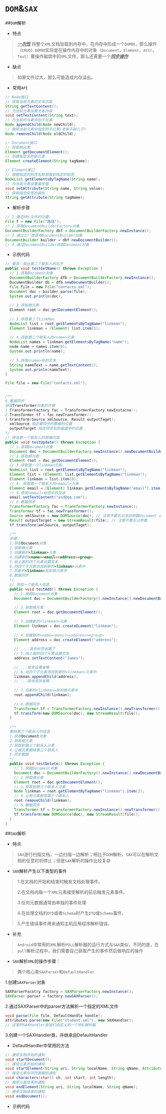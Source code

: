 # `DOM`&`SAX`
##`DOM`解析
* 特点

><u>***一次性***</u> 将整个`XML`文档加载到内存中，在内存中形成一个`DOM树`，那么操作（`CRUD`）`DOM树`实际是在操作内存中的对象（`Document`，`Element`，`Attr`，`Text`）要操作磁盘中的`XML`文件，那么还需要一个<u>***同步操作***</u>

* 缺点

>如果文件过大，那么可能造成内存溢出。

* 常用`API`

```java
// Node接口
// 获取当前元素的文本内容
String getTextContent();
// 为当前元素设置文本内容
void setTextContent(String text);
// 为当前的元素添加子元素
Node appendChild(Node newChild);
// 删除当前元素中指定的子元素(老爹干掉儿子)
Node removeChild(Node oldChild);

// Document接口
// 获取根元素
Element getDocumentElement();
// 创建指定名称新元素
Element createElement(String tagName);

// Element接口
// 根据指定的标签名称获取到指定的标签
NodeList getElementsByTagName(String name);
// 为当前元素设置属性值
void setAttribute(String name, String value);
// 获取指定标签的属性
String getAttribute(String tagName);
```

* 解析步骤

```java
// 1.确定XML文件的位置。
File f = new File("路径");
// 2.获取DocumentBuilderFactory对象
DocumentBuilderFactory dbf = DocumentBuilderFactory.newInstance();
// 3.通过工厂类获得DocumentBuilder对象
DocumentBuilder builder = dbf.newDocumentBuilder();
// 4.通过DocumentBuilder获取Document对象
```

 * 示例代码

```java
// 需求：取出第二个联系人的名字
public void testGetName() throws Exception {
  // 1.获取Document对象
  DocumentBuilderFactory dfb = DocumentBuilderFactory.newInstance();
  DucumentBuilder db = dfb.newDocumentBuilder();
  File file = new File("contacts.xml");
  Document doc = builder.parse(file);
  System.out.println(doc);
  
  // 2.获取根元素
  ELement root = doc.getDocumentElement();
  
  // 3.获取第二个LinkMan
  NodeList list = root.getElementsByTagName("linkman");
  Element linkman = (Element) list.item(1);
  
  // 4.获取第二个联系人的<name>元素
  NodeList names = linkman.getElementsByTagName("name");
  node name = names.item(0);
  System.out.println(name);
  
  // 5.获取<name>中的文本
  String nameText = name.getTextContent();
  System.out.prinln(nameText);
}

File file = new File("contacts.xml");


/**
6.数据同步
获取Transformer对象的步骤
1.TransformerFactory fac = TransformerFactory.newInstacne();
2.Transformer tf = fac.newTransformer();
3.transform(Source xmlSource, Result outputTaget);
  xmlSource:指定要同步的数据的位置
  outputTarget:指定同步到的磁盘中的位置
*/
// 修改第一个联系人的邮箱内容
public void testUpdate() throws Exception {
  // 1.获取Document对象
  Document doc = DocumentBuilderFactory.newInstance().newDocumentBuilder().parse(file);
  // 2.获取根元素
  Element root = doc.getDocumentElement();
  // 3.获取第一个linkman元素
  NodeList list = root.getElementsByTagName("linkman");
  Element list = (Element) list.getElementsByTagName("linkman");
  Element linkman = list.item(0);
  // 4. 获取第一个联系人的<email>元素
  Element email = (Element) linkman.getElementsByTagName("email").item(0);
  // 5.修改<email>标签中的文本
  email.setTextContent("asd@qq.com");
  // 6.数据同步
  TransformerFactory fac = TransformerFactory.newInstance();
  Transformer tf = fac.newTransformer();
  Source xmlSource = new DOMSource(doc); // 注意不要忘记添加参数Document doc
  Result outputTarget = new StreamResult(file); // 注意不要忘记参数
  tf.transform(xmlSource, outputTaget);
  
  /**
  步骤：
  1.获取Document对象
  2.获取根元素
  3.创建新的<linkman>元素
  4.创建新的<name><email><address><group>
  5.给上面的四个元素设置文本
  6.将四个子元素添加到新的<linkman>元素中
  7.将新的<linkman>放到根元素中
  8.数据同步
  */
  // 添加一个联系人信息
  public void testAdd() throws Exception {
    // 1.获取Document对象
    Document doc = DocumentBuilderFactory().newInstance().newDocumentBuilder().parse(file);
    
    // 2.获取根元素
    Element root = doc.getDocumentElement();
    
    // 3.创建新的<linkman>元素
    Element linkman = doc.createELement("linkman");
    
    // 4.创建新的<name><email><address><group>
    Element address = doc.createElement("address");
    
    // ....其余标签省略了
    // 5.给上面的四个元素设置文本
    address.setTextContent("James");
    
    // ...其余设置省略
    // 6.将四个子元素添加到新的<linkman>元素中
    linkman.appendChild(address);
    // ...其他添加省略
    
    // 7.将新的<linkman>放到根元素中
    root.appendChild(linkman);
    
    // 8.数据同步
    Transformer tf = TransformerFactory.newInstance().newTransformer();
    tf.transform(new DOMSource(doc), new StreamResult(file));
  }
  
  /**
  删除第三个联系人的信息
  1.获取Document对象
  2.获取根元素
  3.获取到第三个联系人元素
  4.让根元素删掉第三个联系人
  5.同步数据
  */
  public void testDelete() throws Exception {
    // 1.获取Document对象
    Document doc = DocumentBuilderFactory().newInstance().newDocumentBuilder().parse(file);
    // 2.获取根元素
    Element root = doc.getDocumentElement();
    // 3.获取到第三个联系人元素
    Node linkman = root.getElementByTagName("linkman").item(2);
    // 4.让根元素删除第三个联系人
    root.removeChild(linkman);
    // 5.数据同步
    Transformer tf = TransformerFactory.newInstance().newTransformer();
    tf.transform(new DOMSource(doc), new StreamResult(file));
  }
}
```

##`SAX`解析

* 特点

> `SAX`逐行扫描文档，一边扫描一边解析；相比于`DOM`解析，`SAX`可以在解析文档的任意时刻停止；但是`SAX`解析的操作比较复杂

* `SAX`解析产生以下类型的事件

>1.在文档的开始和结束时触发文档处理事件。
>
>2.在文档内每一个`XML`元素接受解析的前后触发元素事件。
>
>3.任何元数据通常由单独的事件处理
>
>4.在处理文档的`DTD`或者`Schema`时产生`DTD`或`Schema`事件。
>
>5.产生错误事件用来通知主机应用程序解析错误。

* 补充

>`Android`中常用的`XML`解析`PULL`解析器的运行方式与`SAX`类似，不同的是，在`pull`解析过程中，我们需要自己获取产生的事件然后做响应的操作

* `SAX`解析`XML`的操作步骤：

> 两个核心类`SAXParser`和`DefaultHandler` 

1.创建`SAXParser`对象

```java
SAXParserFacotry factory = SAXParserFactory.newInstance();
SAXParser parser = factory.newSAXParser();
```

2.通过SAXParser中的parser方法解析一个指定的XML文件

```java
void parse(File file, DefaultHandle handle);
attributes.parse(new File("student.xml"), new SAXHandler);
// 这里的SAXHandler是我们自定义的一个XML解析器
```

3.创建一个SAXHandler类，并继承自DefaultHandler

* DefaultHandler中常用的方法

```java
// 接受文档开始的通知
void startDocument(); 
// 接受元素开始的通知
void startElement(String uri, String localName, String qName, Attributes attributes);
// 接受元素中字符数据的通知
void characters(char[] ch, int start, int length);
// 接受元素结束的通知
void endElement(String uri, String localName, String qName);
// 接受文档结束的通知
void endDocument();
```

* 示例代码

```java
 
```